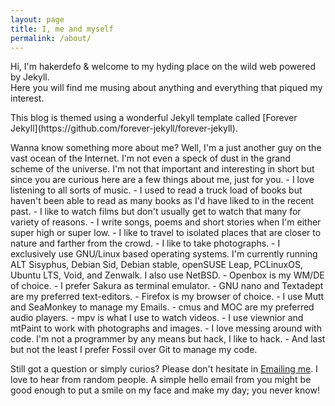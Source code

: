 ```yaml
---
layout: page
title: I, me and myself
permalink: /about/
---
```


Hi, I'm hakerdefo & welcome to my hyding place on the wild web powered by Jekyll.  
Here you will find me musing about anything and everything that piqued my interest.  
<p></p>
This blog is themed using a wonderful Jekyll template called [Forever Jekyll](https://github.com/forever-jekyll/forever-jekyll).  
<p></p>
Wanna know something more about me? Well, I'm a just another guy on the vast ocean of the Internet. I'm not even a speck of dust in the grand scheme of the universe. I'm not that important and interesting in short but since you are curious here are a few things about me, just for you.  
- I love listening to all sorts of music.  
- I used to read a truck load of books but haven't been able to read as many books as I'd have liked to in the recent past.  
- I like to watch films but don't usually get to watch that many for variety of reasons.  
- I write songs, poems and short stories when I'm either super high or super low.  
- I like to travel to isolated places that are closer to nature and farther from the crowd.  
- I like to take photographs.  
- I exclusively use GNU/Linux based operating systems. I'm currently running ALT Sisyphus, Debian Sid, Debian stable, openSUSE Leap, PCLinuxOS, Ubuntu LTS, Void, and Zenwalk. I also use NetBSD.  
- Openbox is my WM/DE of choice.  
- I prefer Sakura as terminal emulator.  
- GNU nano and Textadept are my preferred text-editors.  
- Firefox is my browser of choice.  
- I use Mutt and SeaMonkey to manage my Emails.  
- cmus and MOC are my preferred audio players.  
- mpv is what I use to watch videos.  
- I use viewnior and mtPaint to work with photographs and images.  
- I love messing around with code. I'm not a programmer by any means but hack, I like to hack.  
- And last but not the least I prefer Fossil over Git to manage my code.  

<p></p>
Still got a question or simply curios? Please don't hesitate in <a href="mailto:pclink1@y7mail.com">Emailing me</a>. I love to hear from random people. A simple hello email from you might be good enough to put a smile on my face and make my day; you never know!  
